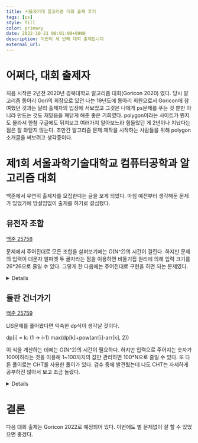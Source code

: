 ```yaml
---
title: 서울과기대 알고리즘 대회 출제 후기
tags: [ps]
style: fill
color: primary
date: 2022-10-21 00:01:00+0900
description: 이번이 세 번째 대회 출제입니다
external_url:
---
```

# 어쩌다, 대회 출제자
처음 시작은 2년전 2020년 경북대학교 알고리즘 대회(Goricon 2020) 였다. 당시 알고리즘 동아리 Gori의 회장으로 있던 나는 19년도에 동아리 회원으로서 Goricon에 참여했던 것과는 달리 출제자의 입장에 서보았고 그것은 나에게 ps문제를 푸는 것 뿐만 아니라 만드는 것도 재밌음을 깨닫게 해준 좋은 기회였다. polygon이라는 사이트가 뭔지도 몰라서 한참 구글에도 뒤져보고 여러가지 알아보느라 힘들었던 게 2년이나 지났다는 점은 잘 와닫지 않는다. 조만간 알고리즘 문제 제작을 시작하는 사람들을 위해 polygon 소개글을 써보려고 생각중이다.

# 제1회 서울과학기술대학교 컴퓨터공학과 알고리즘 대회
백준에서 우연히 출제자를 모집한다는 글을 보게 되었다. 마침 예전부터 생각해둔 문제가 있었기에 망설임없이 출제를 하기로 결심했다.

## 유전자 조합
[백준 25758](https://www.acmicpc.net/problem/25758)

문제에서 주어진대로 모든 조합을 살펴보기에는 O(N^2)의 시간이 걸린다. 하지만 문제의 입력이 대문자 알파벳 두 글자라는 점을 이용하면 비둘기집 원리에 의해 입력 크기를 26*26으로 줄일 수 있다. 그렇게 한 다음에는 주어진대로 구현을 하면 되는 문제였다.

<details>
<summry>정해</summary>
<div markdown="1">

```
#include <bits/stdc++.h>
using namespace std;

vector<string> arr;
int n;
bool chk[26];
int cnt[1000];

int str_to_int(string& s)
{
    return (s[0]-'A') + (s[1]-'A')*26;
}

string int_to_str(int i)
{
    string s;
    s.push_back(i%26+'A');
    s.push_back(i/26+'A');
    return s;
}

int main()
{
	cin>>n;
	arr.resize(n);
	for(int i=0;i<n;++i)
	{
		cin>>arr[i];
		cnt[str_to_int(arr[i])]++;
	}
	for(int i=0;i<1000;++i)
	{
	    if(cnt[i] > 1)
	    {
	        string s = int_to_str(i);
	        chk[max(s[0], s[1])-'A'] = true;
	    }
	}
	sort(arr.begin(),arr.end());
	arr.erase(unique(arr.begin(),arr.end()), arr.end());
	for(int i=0;i<arr.size();++i)
	{
		for(int j=i+1;j<arr.size();++j)
		{
			chk[max(arr[i][0],arr[j][1])-'A'] = true;
			chk[max(arr[j][0],arr[i][1])-'A'] = true;
		}
	}
	vector<char> ret;
	for(int i=0;i<26;++i)
	{
		if(chk[i])
			ret.push_back(i+'A');
	}
	cout<<ret.size()<<'\n';
	for(auto i : ret)
	{
		cout<<i<<' ';
	}
	return 0;
}

```
</div>
</details>

## 들판 건너가기
[백준 25759](https://www.acmicpc.net/problem/25759)

LIS문제를 풀어봤다면 익숙한 dp식이 생각날 것이다.

dp[i] = k: (1 -> i-1) max(dp[k]+pow(arr[i]-arr[k], 2))

이 식을 계산하는 데에는 O(N^2)의 시간이 필요하다. 하지만 입력으로 주어지는 숫자가 100이하라는 것을 이용해 1~100까지의 값만 관리하면 100*N으로 줄일 수 있다. 또 다른 풀이로는 CHT를 사용한 풀이가 있다. 검수 중에 발견됬는데 나도 CHT는 자세하게 공부하진 않아서 보고 조금 놀랐다.

<details>
<summry>정해</summary>
<div markdown="1">

```
#include <bits/stdc++.h>
using namespace std;
#define int ll
typedef long long ll;

int dp[100100];
int num_max[110];
int arr[100100];

int32_t main() {
	int n;
	cin>>n;
	memset(num_max, -1, sizeof(num_max));
	for(int i=0;i<n;++i)
	{
		cin>>arr[i];
	}
	for(int i=0;i<n;++i)
	{
		for(int j=1;j<=100;++j)
		{
			if(num_max[j] == -1)
				continue;
			dp[i] = max(dp[i], num_max[j]+(arr[i]-j)*(arr[i]-j));
		}
		num_max[arr[i]] = max(num_max[arr[i]], dp[i]);
	}
	cout<<dp[n-1];
	return 0;
}
```
</div>
</details>

# 결론
다음 대회 출제는 Goricon 2022로 예정되어 있다. 이번에도 별 문제없이 잘 할 수 있었으면 좋겠다.